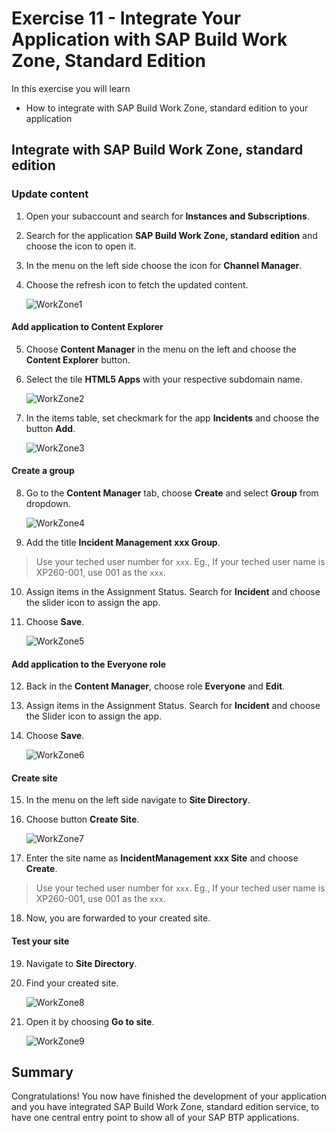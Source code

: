 # Exercise 11 - Integrate Your Application with SAP Build Work Zone, Standard Edition

In this exercise you will learn
- How to integrate with SAP Build Work Zone, standard edition to your application

##  Integrate with SAP Build Work Zone, standard edition

### Update content

1. Open your subaccount and search for **Instances and Subscriptions**.

2. Search for the application **SAP Build Work Zone, standard edition** and choose the icon to open it.

3. In the menu on the left side choose the icon for **Channel Manager**.

4. Choose the refresh icon to fetch the updated content.

   ![WorkZone1](./images/integrate_launchpad_1.png)

#### Add application to Content Explorer

5. Choose **Content Manager** in the menu on the left and choose the **Content Explorer** button.

6. Select the tile **HTML5 Apps** with your respective subdomain name.

    ![WorkZone2](./images/integrate_launchpad_2.png)

7. In the items table, set checkmark for the app **Incidents** and choose the button **Add**.

    ![WorkZone3](./images/integrate_launchpad_3.png)

#### Create a group

8. Go to the **Content Manager** tab, choose **Create** and select **Group** from dropdown.

    ![WorkZone4](./images/integrate_launchpad_4.png)

9. Add the title **Incident Management xxx Group**.
> Use your teched user number for `xxx`. Eg., If your teched user name is XP260-001, use 001 as the `xxx`.

10. Assign items in the Assignment Status. Search for **Incident** and choose the slider icon to assign the app.

11. Choose **Save**.

    ![WorkZone5](./images/integrate_launchpad_5.png)

#### Add application to the Everyone role

12. Back in the **Content Manager**, choose role **Everyone** and **Edit**.

13. Assign items in the Assignment Status. Search for **Incident** and choose the Slider icon to assign the app.

14. Choose **Save**.

    ![WorkZone6](./images/integrate_launchpad_6.png)

#### Create site

15. In the menu on the left side navigate to **Site Directory**.

16. Choose button **Create Site**.

     ![WorkZone7](./images/integrate_launchpad_7.png)

17. Enter the site name as **IncidentManagement xxx Site** and choose **Create**.
> Use your teched user number for `xxx`. Eg., If your teched user name is XP260-001, use 001 as the `xxx`.

18. Now, you are forwarded to your created site.

#### Test your site

19. Navigate to **Site Directory**.

20. Find your created site.

    ![WorkZone8](./images/integrate_launchpad_8.png)

21. Open it by choosing **Go to site**.

    ![WorkZone9](./images/integrate_launchpad_9.png)
 
## Summary

Congratulations! You now have finished the development of your application and you have integrated SAP Build Work Zone, standard edition service, to have one central entry point to show all of your SAP BTP applications.

